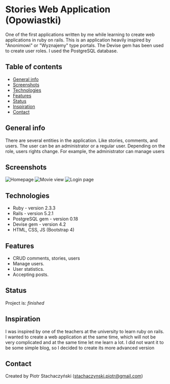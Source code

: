 

# Stories Web Application (Opowiastki)
One of the first applications written by me while learning to create web applications in ruby on rails. This is an application heavily inspired by "Anonimowi" or "Wyznajemy" type portals. The Devise gem has been used to create user roles. I used the PostgreSQL database.

## Table of contents
* [General info](#general-info)
* [Screenshots](#screenshots)
* [Technologies](#technologies)
* [Features](#features)
* [Status](#status)
* [Inspiration](#inspiration)
* [Contact](#contact)

## General info
There are several entities in the application. Like stories, comments, and users. The user can be an administrator or a regular user. Depending on the role, users rights change. For example, the administrator can manage users

## Screenshots
![Homepage](http://oi66.tinypic.com/ixrqsw.jpg)
![Movie view](http://oi66.tinypic.com/2rp7fw9.jpg)
![Login page](http://oi65.tinypic.com/sbq4rd.jpg)

## Technologies
* Ruby - version 2.3.3
* Rails - version 5.2.1
* PostgreSQL gem - version 0.18
* Devise gem - version 4.2
* HTML, CSS, JS (Bootstrap 4)

## Features
* CRUD comments, stories, users
* Manage users. 
* User statistics. 
* Accepting posts.

## Status
Project is: _finished_ 

## Inspiration
I was inspired by one of the teachers at the university to learn ruby on rails. I wanted to create a web application at the same time, which will not be very complicated and at the same time let me learn a lot. I did not want it to be some simple blog, so I decided to create its more advanced version 

## Contact
Created by Piotr Stachaczyński (stachaczynski.piotr@gmail.com) 
